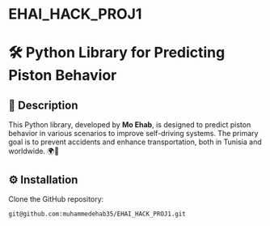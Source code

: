 # EHAI_HACK_PROJ1
# 🛠️ Python Library for Predicting Piston Behavior

## 📄 Description
This Python library, developed by **Mo Ehab**, is designed to predict piston behavior in various scenarios to improve self-driving systems. The primary goal is to prevent accidents and enhance transportation, both in Tunisia and worldwide. 🌍🚗

## ⚙️ Installation
Clone the GitHub repository:
```bash
git@github.com:muhammedehab35/EHAI_HACK_PROJ1.git
